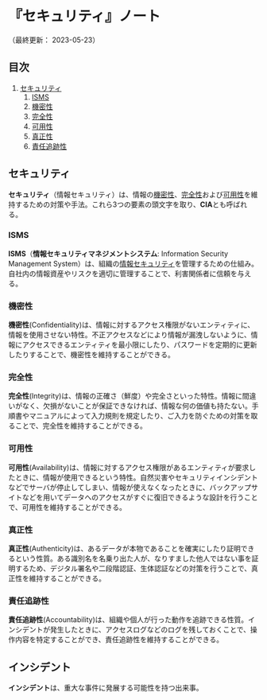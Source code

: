 # 『セキュリティ』ノート

（最終更新： 2023-05-23）


## 目次

1. [セキュリティ](#セキュリティ)
	1. [ISMS](#isms)
	1. [機密性](#機密性)
	1. [完全性](#完全性)
	1. [可用性](#可用性)
	1. [真正性](#真正性)
	1. [責任追跡性](#責任追跡性)


## セキュリティ

**セキュリティ**（情報セキュリティ）は、情報の[機密性](#機密性)、[完全性](#完全性)および[可用性](#可用性)を維持するための対策や手法。これら3つの要素の頭文字を取り、**CIA**とも呼ばれる。

### ISMS

**ISMS**（**情報セキュリティマネジメントシステム**: Information Security Management System）は、組織の[情報セキュリティ](#セキュリティ)を管理するための仕組み。自社内の情報資産やリスクを適切に管理することで、利害関係者に信頼を与える。

### 機密性

**機密性**(Confidentiality)は、情報に対するアクセス権限がないエンティティに、情報を使用させない特性。不正アクセスなどにより情報が漏洩しないように、情報にアクセスできるエンティティを最小限にしたり、パスワードを定期的に更新したりすることで、機密性を維持することができる。

### 完全性

**完全性**(Integrity)は、情報の正確さ（鮮度）や完全さといった特性。情報に間違いがなく、欠損がないことが保証できなければ、情報な何の価値も持たない。手順書やマニュアルによって入力規則を規定したり、ご入力を防ぐための対策を取ることで、完全性を維持することができる。

### 可用性

**可用性**(Availability)は、情報に対するアクセス権限があるエンティティが要求したときに、情報が使用できるという特性。自然災害やセキュリティインシデントなどでサーバが停止してしまい、情報が使えなくなったときに、バックアップサイトなどを用いてデータへのアクセスがすぐに復旧できるような設計を行うことで、可用性を維持することができる。

### 真正性

**真正性**(Authenticity)は、あるデータが本物であることを確実にしたり証明できるという性質。ある識別名を名乗り出た人が、なりすました他人ではない事を証明するため、デジタル署名や二段階認証、生体認証などの対策を行うことで、真正性を維持することができる。

### 責任追跡性

**責任追跡性**(Accountability)は、組織や個人が行った動作を追跡できる性質。インシデントが発生したときに、アクセスログなどのログを残しておくことで、操作内容を特定することができ、責任追跡性を維持することができる。


## インシデント

**インシデント**は、重大な事件に発展する可能性を持つ出来事。
